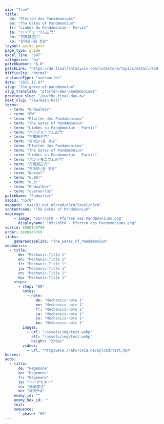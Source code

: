 ```yaml
---
wip: "True"
title:
  de: "Pforten des Pandæmoniums"
  en: "The Gates of Pandæmonium"
  fr: "Limbes du Pandæmonium - Parvis"
  ja: "パンデモニウム正門"
  cn: "万魔殿正门"
  ko: "판데모니움 정문"
layout: guide_post
page_type: guide
excel_line: "607"
categories: "ew"
patchNumber: "6.0"
patchLink: "https://de.finalfantasyxiv.com/lodestone/topics/detail/8c0146ce7f89035f0f27dcad1edcf30d3037fcf5"
difficulty: "Normal"
instanceType: "overworlds"
date: "2021.12.07"
slug: "the-gates-of-pandæmonium"
slug_translate: "pforten-des-pandæmoniums"
previous_slug: "/ew/the-final-day-ow"
next_slug: "/ew/main-hall"
terms:
  - term: "Endwalker"
  - term: "EW"
  - term: "Pforten des Pandæmoniums"
  - term: "The Gates of Pandæmonium"
  - term: "Limbes du Pandæmonium - Parvis"
  - term: "パンデモニウム正門"
  - term: "万魔殿正门"
  - term: "판데모니움 정문"
  - term: "Pforten des Pandæmoniums"
  - term: "The Gates of Pandæmonium"
  - term: "Limbes du Pandæmonium - Parvis"
  - term: "パンデモニウム正門"
  - term: "万魔殿正门"
  - term: "판데모니움 정문"
  - term: "Normal"
  - term: "6.00!"
  - term: "6.0!"
  - term: "Endwalker"
  - term: "overworlds"
patchName: "Endwalker"
mapid: "n5r0"
mappath: "ex4/01_nvt_n5/rad/n5r0/level/n5r0"
contentname: "The Gates of Pandæmonium"
mapimage:
    - image: "n5r/n5r0 - Pforten des Pandæmoniums.png"
      displayname: "n5r/n5r0 - Pforten des Pandæmoniums.png"
sortid: 6000143769
order: 6000143769
links:
    gamerescapelink: "The_Gates_of_Pandæmonium"
mechanics:
  - title:
      de: "Mechanic-Title 1"
      en: "Mechanic-Title 1"
      fr: "Mechanic-Title 1"
      ja: "Mechanic-Title 1"
      cn: "Mechanic-Title 1"
      ko: "Mechanic-Title 1"
    steps:
      - step: "09"
        notes:
          - note:
              de: "Mechanics-note 1"
              en: "Mechanics-note 1"
              fr: "Mechanics-note 1"
              ja: "Mechanics-note 1"
              cn: "Mechanics-note 1"
              ko: "Mechanics-note 1"
        images:
          - url: "/assets/img/test.webp"
            alt: "/assets/img/test.webp"
            height: "250px"
        videos:
          - url: "https&#58;//akurosia.de/upload/test.mp4"
bosses:
adds:
  - title:
      de: "Hegemone"
      en: "Hegemone"
      fr: "Hégémone"
      ja: "ヘーゲモネー"
      cn: "赫革摩涅"
      ko: "헤게모네"
    enemy_id: ""
    enemy_hex_id: ""
    text:
    sequence:
      - phase: "09"
---
```

